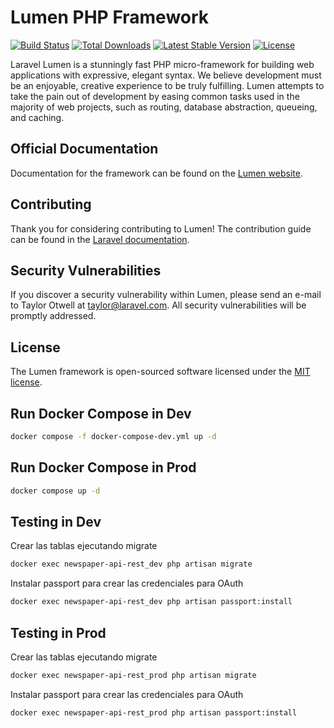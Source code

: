 # Lumen PHP Framework

[![Build Status](https://travis-ci.org/laravel/lumen-framework.svg)](https://travis-ci.org/laravel/lumen-framework)
[![Total Downloads](https://img.shields.io/packagist/dt/laravel/framework)](https://packagist.org/packages/laravel/lumen-framework)
[![Latest Stable Version](https://img.shields.io/packagist/v/laravel/framework)](https://packagist.org/packages/laravel/lumen-framework)
[![License](https://img.shields.io/packagist/l/laravel/framework)](https://packagist.org/packages/laravel/lumen-framework)

Laravel Lumen is a stunningly fast PHP micro-framework for building web applications with expressive, elegant syntax. We believe development must be an enjoyable, creative experience to be truly fulfilling. Lumen attempts to take the pain out of development by easing common tasks used in the majority of web projects, such as routing, database abstraction, queueing, and caching.

## Official Documentation

Documentation for the framework can be found on the [Lumen website](https://lumen.laravel.com/docs).

## Contributing

Thank you for considering contributing to Lumen! The contribution guide can be found in the [Laravel documentation](https://laravel.com/docs/contributions).

## Security Vulnerabilities

If you discover a security vulnerability within Lumen, please send an e-mail to Taylor Otwell at taylor@laravel.com. All security vulnerabilities will be promptly addressed.

## License

The Lumen framework is open-sourced software licensed under the [MIT license](https://opensource.org/licenses/MIT).

## Run Docker Compose in Dev

```bash
docker compose -f docker-compose-dev.yml up -d
```

## Run Docker Compose in Prod

```bash
docker compose up -d
```

## Testing in Dev

Crear las tablas ejecutando migrate

```bash
docker exec newspaper-api-rest_dev php artisan migrate
```

Instalar passport para crear las credenciales para OAuth

```bash
docker exec newspaper-api-rest_dev php artisan passport:install
```

## Testing in Prod

Crear las tablas ejecutando migrate

```bash
docker exec newspaper-api-rest_prod php artisan migrate
```

Instalar passport para crear las credenciales para OAuth

```bash
docker exec newspaper-api-rest_prod php artisan passport:install
```
